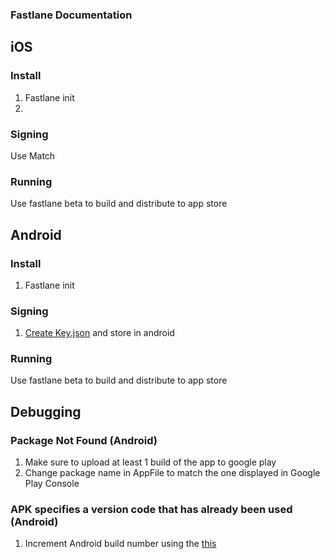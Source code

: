 ### Fastlane Documentation

## iOS

### Install

1. Fastlane init
2.

### Signing

Use Match

### Running

Use fastlane beta to build and distribute to app store

## Android

### Install

1. Fastlane init

### Signing

1. [Create Key.json](https://docs.fastlane.tools/getting-started/android/setup/#collect-your-google-credentials) and store in android

### Running

Use fastlane beta to build and distribute to app store

## Debugging

### Package Not Found (Android)

1. Make sure to upload at least 1 build of the app to google play
2. Change package name in AppFile to match the one displayed in Google Play Console

### APK specifies a version code that has already been used (Android)

1. Increment Android build number using the [this](https://medium.com/@atul.dc/increment-build-number-using-fastlane-c12b4b886ea3)
